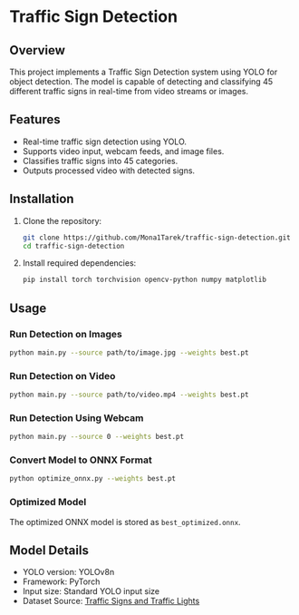 # Traffic Sign Detection

## Overview
This project implements a Traffic Sign Detection system using YOLO for object detection. The model is capable of detecting and classifying 45 different traffic signs in real-time from video streams or images.

## Features
  * Real-time traffic sign detection using YOLO.
  * Supports video input, webcam feeds, and image files.
  * Classifies traffic signs into 45 categories.
  * Outputs processed video with detected signs.

## Installation
1. Clone the repository:
    ```bash
    git clone https://github.com/Mona1Tarek/traffic-sign-detection.git
    cd traffic-sign-detection
    ```
2. Install required dependencies:
    ```bash
    pip install torch torchvision opencv-python numpy matplotlib
    ```

## Usage

### Run Detection on Images
```bash
python main.py --source path/to/image.jpg --weights best.pt
```

### Run Detection on Video
```bash
python main.py --source path/to/video.mp4 --weights best.pt
```

### Run Detection Using Webcam
```bash
python main.py --source 0 --weights best.pt
```

### Convert Model to ONNX Format
```bash
python optimize_onnx.py --weights best.pt
```

### Optimized Model
The optimized ONNX model is stored as `best_optimized.onnx`.

## Model Details
  * YOLO version: YOLOv8n
  * Framework: PyTorch
  * Input size: Standard YOLO input size
  * Dataset Source: [Traffic Signs and Traffic Lights](https://universe.roboflow.com)
